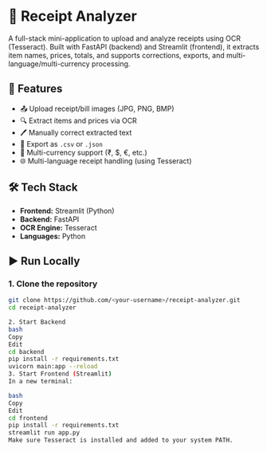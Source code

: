 # 🧾 Receipt Analyzer

A full-stack mini-application to upload and analyze receipts using OCR (Tesseract). Built with FastAPI (backend) and Streamlit (frontend), it extracts item names, prices, totals, and supports corrections, exports, and multi-language/multi-currency processing.


## 🚀 Features

- 📤 Upload receipt/bill images (JPG, PNG, BMP)
- 🔍 Extract items and prices via OCR
- 🖊 Manually correct extracted text
- 💾 Export as `.csv` or `.json`
- 💱 Multi-currency support (₹, $, €, etc.)
- 🌐 Multi-language receipt handling (using Tesseract)


## 🛠 Tech Stack

- **Frontend:** Streamlit (Python)
- **Backend:** FastAPI
- **OCR Engine:** Tesseract
- **Languages:** Python


## ▶️ Run Locally

### 1. Clone the repository

```bash
git clone https://github.com/<your-username>/receipt-analyzer.git
cd receipt-analyzer

2. Start Backend
bash
Copy
Edit
cd backend
pip install -r requirements.txt
uvicorn main:app --reload
3. Start Frontend (Streamlit)
In a new terminal:

bash
Copy
Edit
cd frontend
pip install -r requirements.txt
streamlit run app.py
Make sure Tesseract is installed and added to your system PATH.

